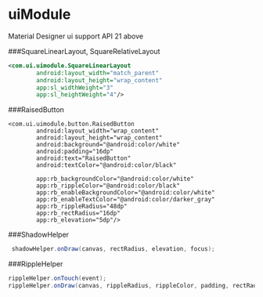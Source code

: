 # uiModule
Material Designer ui support API 21 above

###SquareLinearLayout, SquareRelativeLayout
```xml
<com.ui.uimodule.SquareLinearLayout
        android:layout_width="match_parent"
        android:layout_height="wrap_content"
        app:sl_widthWeight="3"
        app:sl_heightWeight="4"/>
```
###RaisedButton

```mxl
<com.ui.uimodule.button.RaisedButton
        android:layout_width="wrap_content"
        android:layout_height="wrap_content"
        android:background="@android:color/white"
        android:padding="16dp"
        android:text="RaisedButton"
        android:textColor="@android:color/black"
        
        app:rb_backgroundColor="@android:color/white"
        app:rb_rippleColor="@android:color/black"
        app:rb_enableBackgroundColor="@android:color/white"
        app:rb_enableTextColor="@android:color/darker_gray"
        app:rb_rippleRadius="48dp"
        app:rb_rectRadius="16dp"
        app:rb_elevation="5dp"/>
```

###ShadowHelper
```java
 shadowHelper.onDraw(canvas, rectRadius, elevation, focus);
```

###RippleHelper
```java
rippleHelper.onTouch(event);
rippleHelper.onDraw(canvas, rippleRadius, rippleColor, padding, rectRadius);
```
